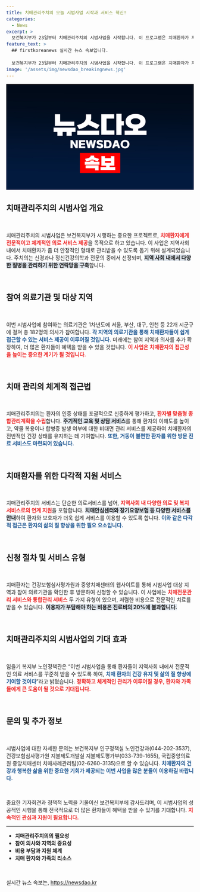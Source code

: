 ```yaml
---
title: 치매관리주치의 오늘 시범사업 시작과 서비스 혁신!
categories:
  - News
excerpt: >
  보건복지부가 23일부터 치매관리주치의 시범사업을 시작합니다. 이 프로그램은 치매환자가 지역사회에서 전문적이고 포괄적 의료서비스를 받으며 건강문제까지 통합 관리할 수 있도록 돕습니다. 건강한 노후를 위한 혁신적인 변화가 기대됩니다!
feature_text: >
  ## firstkoreanews 실시간 뉴스 속보입니다.

  보건복지부가 23일부터 치매관리주치의 시범사업을 시작합니다. 이 프로그램은 치매환자가 지역사회에서 전문적이고 포괄적 의료서비스를 받으며 건강문제까지 통합 관리할 수 있도록 돕습니다. 건강한 노후를 위한 혁신적인 변화가 기대됩니다!
image: '/assets/img/newsdao_breakingnews.jpg'
---
```


<p><img src="/assets/img/newsdao_breakingnews.jpg" alt="firstkoreanews 속보" /></p>

<h2 data-ke-size="size26">치매관리주치의 시범사업 개요</h2>

<p data-ke-size="size16">&nbsp;</p>

<p>치매관리주치의 시범사업은 보건복지부가 시행하는 중요한 프로젝트로, <b><span style="color: #ee2323;">치매환자에게 전문적이고 체계적인 의료 서비스 제공</span></b>을 목적으로 하고 있습니다. 이 사업은 지역사회 내에서 치매환자가 좀 더 안정적인 형태로 관리받을 수 있도록 돕기 위해 설계되었습니다. 주치의는 신경과나 정신건강의학과 전문의 중에서 선정되며, <b><span style="background-color: #21538527;">지역 사회 내에서 다양한 질병을 관리하기 위한 연락망을 구축</span></b>합니다. </p>

<p data-ke-size="size16">&nbsp;</p>

<h2 data-ke-size="size26">참여 의료기관 및 대상 지역</h2>

<p data-ke-size="size16">&nbsp;</p>

<p>이번 시범사업에 참여하는 의료기관은 1차년도에 서울, 부산, 대구, 인천 등 22개 시군구에 걸쳐 총 182명의 의사가 참여합니다. <b><span style="color: #1a5490;">각 지역의 의료기관을 통해 치매환자들이 쉽게 접근할 수 있는 서비스 제공이 이루어질 것입니다.</span></b> 미래에는 참여 지역과 의사를 추가 확장하여, 더 많은 환자들이 혜택을 받을 수 있을 것입니다. <b><span style="color: #ee2323;">이 사업은 치매환자의 접근성을 높이는 중요한 계기가 될 것입니다.</span></b></p>

<p data-ke-size="size16">&nbsp;</p>

<h2 data-ke-size="size26">치매 관리의 체계적 접근법</h2>

<p data-ke-size="size16">&nbsp;</p>

<p>치매관리주치의는 환자의 인증 상태를 포괄적으로 신중하게 평가하고, <b><span style="color: #ee2323;">환자별 맞춤형 종합관리계획을 수립</span></b>합니다. <b><span style="background-color: #21538527;">주기적인 교육 및 상담 서비스</span></b>를 통해 환자의 이해도를 높이고, 약물 복용이나 합병증 발생 여부에 대한 비대면 관리 서비스를 제공하여 치매환자의 전반적인 건강 상태를 유지하는 데 기여합니다. <b><span style="color: #1a5490;">또한, 거동이 불편한 환자를 위한 방문 진료 서비스도 마련되어 있습니다.</span></b></p>

<p data-ke-size="size16">&nbsp;</p>

<h2 data-ke-size="size26">치매환자를 위한 다각적 지원 서비스</h2>

<p data-ke-size="size16">&nbsp;</p>

<p>치매관리주치의 서비스는 단순한 의료서비스를 넘어, <b><span style="color: #ee2323;">지역사회 내 다양한 의료 및 복지 서비스로의 연계 지원</span></b>을 포함합니다. <b><span style="background-color: #21538527;">치매안심센터와 장기요양보험 등 다양한 서비스를 안내</span></b>하여 환자와 보호자가 더욱 쉽게 서비스를 이용할 수 있도록 합니다. <b><span style="color: #1a5490;">이와 같은 다각적 접근은 환자의 삶의 질 향상을 위한 필요 요소입니다.</span></b></p>

<p data-ke-size="size16">&nbsp;</p>

<h2 data-ke-size="size26">신청 절차 및 서비스 유형</h2>

<p data-ke-size="size16">&nbsp;</p>

<p>치매환자는 건강보험심사평가원과 중앙치매센터의 웹사이트를 통해 시범사업 대상 지역과 참여 의료기관을 확인한 후 방문하여 신청할 수 있습니다. 이 사업에는 <b><span style="color: #ee2323;">치매전문관리 서비스와 통합관리 서비스</span></b> 두 가지 유형이 있으며, 저렴한 비용으로 전문적인 치료를 받을 수 있습니다. <b><span style="background-color: #21538527;">이용자가 부담해야 하는 비용은 진료비의 20%에 불과합니다.</span></b> </p>

<p data-ke-size="size16">&nbsp;</p>

<h2 data-ke-size="size26">치매관리주치의 시범사업의 기대 효과</h2>

<p data-ke-size="size16">&nbsp;</p>

<p>임을기 복지부 노인정책관은 “이번 시범사업을 통해 환자들이 지역사회 내에서 전문적인 의료 서비스를 꾸준히 받을 수 있도록 하여, <b><span style="color: #1a5490;">치매 환자의 건강 유지 및 삶의 질 향상에 기여할 것이다</span></b>”라고 밝혔습니다. <b><span style="color: #ee2323;">정확하고 체계적인 관리가 이루어질 경우, 환자와 가족들에게 큰 도움이 될 것으로 기대됩니다.</span></b> </p>

<p data-ke-size="size16">&nbsp;</p>

<h2 data-ke-size="size26">문의 및 추가 정보</h2>

<p data-ke-size="size16">&nbsp;</p>

<p>시범사업에 대한 자세한 문의는 보건복지부 인구정책실 노인건강과(044-202-3537), 건강보험심사평가원 지불제도개발실 지불제도평가부(033-739-1655), 국립중앙의료원 중앙치매센터 치매사례관리팀(02-6260-3135)으로 할 수 있습니다. <b><span style="color: #1a5490;">치매환자의 건강과 행복한 삶을 위한 중요한 기회가 제공되는 이번 사업을 많은 분들이 이용하길 바랍니다.</span></b></p>

<p data-ke-size="size16">&nbsp;</p>

<p>중요한 기자회견과 정책적 노력을 기울이신 보건복지부에 감사드리며, 이 시범사업의 성공적인 시행을 통해 전국적으로 더 많은 환자들이 혜택을 받을 수 있기를 기대합니다. <b><span style="color: #ee2323;">지속적인 관심과 지원이 필요합니다.</span></b></p>

<hr>

<ul>
    <li><b>치매관리주치의의 필요성</b></li>
    <li><b>참여 의사와 지역의 중요성</b></li>
    <li><b>비용 부담과 지원 체계</b></li>
    <li><b>치매 환자와 가족의 리소스</b></li>
</ul>

<p data-ke-size="size16">&nbsp;</p>
실시간 뉴스 속보는, <a href="https://newsdao.kr" rel="dofollow">https://newsdao.kr</a>


